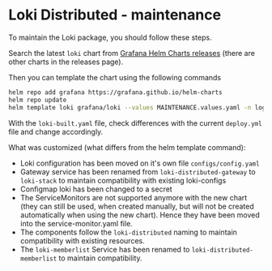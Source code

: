 # Loki Distributed - maintenance

To maintain the Loki package, you should follow these steps.

Search the latest `loki` chart from [Grafana Helm Charts releases][github-releases] (there are other charts in the releases page).

Then you can template the chart using the following commands

```bash
helm repo add grafana https://grafana.github.io/helm-charts
helm repo update
helm template loki grafana/loki --values MAINTENANCE.values.yaml -n logging > loki-built.yaml
```

With the `loki-built.yaml` file, check differences with the current `deploy.yml` file and change accordingly.

What was customized (what differs from the helm template command):

- Loki configuration has been moved on it's own file `configs/config.yaml`
- Gateway service has been renamed from `loki-distributed-gateway` to `loki-stack` to maintain compatibility with existing loki-configs
- Configmap loki has been changed to a secret
- The ServiceMonitors are not supported anymore with the new chart (they can still be used, when created manually, but will not be created automatically
  when using the new chart). Hence they have been moved into the service-monitor.yaml file.
- The components follow the `loki-distributed` naming to maintain compatibility with existing resources.
- The `loki-memberlist` Service has been renamed to `loki-distributed-memberlist` to maintain compatibility.

[github-releases]: https://github.com/grafana/helm-charts/releases?q=loki-distributed&expanded=true
